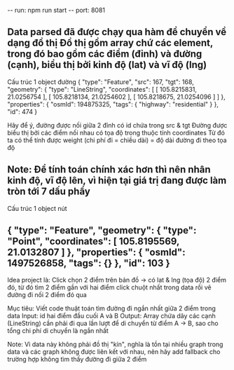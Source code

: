 -- run: npm run start
-- port: 8081

Data parsed đã được chạy qua hàm để chuyển về dạng đồ thị
Đồ thị gồm array chứ các element, trong đó bao gồm các điểm (đỉnh) và đường (cạnh), biểu thị bởi kinh độ (lat) và vĩ độ (lng)
------------------------------------------------------------------------------------------
Cấu trúc 1 object đường
{
    "type": "Feature",
    "src": 167,
    "tgt": 168,
    "geometry": {
        "type": "LineString",
        "coordinates": [
            [
                105.8215831,
                21.0256754
            ],
            [
                105.8218134,
                21.0254602
            ],
            [
                105.8218675,
                21.0254096
            ]
        ]
    },
    "properties": {
        "osmId": 194875325,
        "tags": {
            "highway": "residential"
        }
    },
    "id": 474
}

Hãy để ý, đường được nối giữa 2 đỉnh có id chứa trong src & tgt
Đường được biểu thị bởi các điểm nối nhau có tọa độ trong thuộc tính coordinates
Từ đó ta có thể tính được weight (chi phí đi = chiều dài) = độ dài đường đi theo tọa độ

Note: Để tính toán chính xác hơn thì nên nhân kinh độ, vĩ độ lên, vì hiện tại giá trị đang được làm tròn tới 7 dấu phẩy
------------------------------------------------------------------------------------------


Cấu trúc 1 object nút

{
    "type": "Feature",
    "geometry": {
        "type": "Point",
        "coordinates": [
            105.8195569,
            21.0132807
        ]
    },
    "properties": {
        "osmId": 1497526858,
        "tags": {}
    },
    "id": 103
}
------------------------------------------------------------------------------------------


Idea project là:
Click chọn 2 điểm trên bản đồ -> có lat & lng (tọa độ) 2 điểm đó, từ đó tìm 2 điểm gần với hai điểm click chuột nhất trong data rồi vẽ đường đi nối 2 điểm đó qua

Mục tiêu: Viết code thuật toán tìm đường đi ngắn nhất giữa 2 điểm trong data
Input: id hai điểm đầu cuối A và B
Output: Array chứa dãy các cạnh (LineString) cần phải đi qua lần lượt để di chuyển từ điểm A -> B, sao cho tổng chi phí di chuyển là ngắn nhất

Note: Vì data này không phải đồ thị "kín", nghĩa là tồn tại nhiều graph trong data và các graph không được liên kết với nhau, nên hãy add fallback cho trường hợp không tìm thấy đường đi giữa 2 điểm